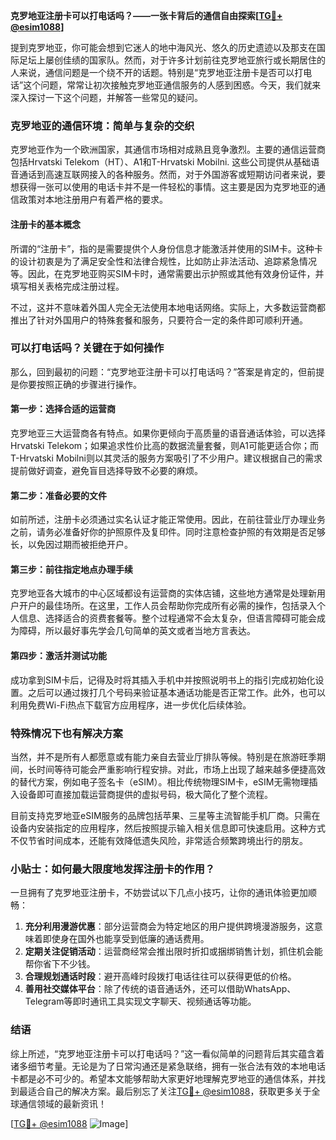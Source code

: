**克罗地亚注册卡可以打电话吗？——一张卡背后的通信自由探索[[TG💪+ @esim1088](https://t.me/s/esim1088)]**

提到克罗地亚，你可能会想到它迷人的地中海风光、悠久的历史遗迹以及那支在国际足坛上屡创佳绩的国家队。然而，对于许多计划前往克罗地亚旅行或长期居住的人来说，通信问题是一个绕不开的话题。特别是“克罗地亚注册卡是否可以打电话”这个问题，常常让初次接触克罗地亚通信服务的人感到困惑。今天，我们就来深入探讨一下这个问题，并解答一些常见的疑问。

### 克罗地亚的通信环境：简单与复杂的交织

克罗地亚作为一个欧洲国家，其通信市场相对成熟且竞争激烈。主要的通信运营商包括Hrvatski Telekom（HT）、A1和T-Hrvatski Mobilni. 这些公司提供从基础语音通话到高速互联网接入的各种服务。然而，对于外国游客或短期访问者来说，要想获得一张可以使用的电话卡并不是一件轻松的事情。这主要是因为克罗地亚的通信政策对本地注册用户有着严格的要求。

#### 注册卡的基本概念

所谓的“注册卡”，指的是需要提供个人身份信息才能激活并使用的SIM卡。这种卡的设计初衷是为了满足安全性和法律合规性，比如防止非法活动、追踪紧急情况等。因此，在克罗地亚购买SIM卡时，通常需要出示护照或其他有效身份证件，并填写相关表格完成注册过程。

不过，这并不意味着外国人完全无法使用本地电话网络。实际上，大多数运营商都推出了针对外国用户的特殊套餐和服务，只要符合一定的条件即可顺利开通。

### 可以打电话吗？关键在于如何操作

那么，回到最初的问题：“克罗地亚注册卡可以打电话吗？”答案是肯定的，但前提是你要按照正确的步骤进行操作。

#### 第一步：选择合适的运营商

克罗地亚三大运营商各有特点。如果你更倾向于高质量的语音通话体验，可以选择Hrvatski Telekom；如果追求性价比高的数据流量套餐，则A1可能更适合你；而T-Hrvatski Mobilni则以其灵活的服务方案吸引了不少用户。建议根据自己的需求提前做好调查，避免盲目选择导致不必要的麻烦。

#### 第二步：准备必要的文件

如前所述，注册卡必须通过实名认证才能正常使用。因此，在前往营业厅办理业务之前，请务必准备好你的护照原件及复印件。同时注意检查护照的有效期是否足够长，以免因过期而被拒绝开户。

#### 第三步：前往指定地点办理手续

克罗地亚各大城市的中心区域都设有运营商的实体店铺，这些地方通常是处理新用户开户的最佳场所。在这里，工作人员会帮助你完成所有必需的操作，包括录入个人信息、选择适合的资费套餐等。整个过程通常不会太复杂，但语言障碍可能会成为障碍，所以最好事先学会几句简单的英文或者当地方言表达。

#### 第四步：激活并测试功能

成功拿到SIM卡后，记得及时将其插入手机中并按照说明书上的指引完成初始化设置。之后可以通过拨打几个号码来验证基本通话功能是否正常工作。此外，也可以利用免费Wi-Fi热点下载官方应用程序，进一步优化后续体验。

### 特殊情况下也有解决方案

当然，并不是所有人都愿意或有能力亲自去营业厅排队等候。特别是在旅游旺季期间，长时间等待可能会严重影响行程安排。对此，市场上出现了越来越多便捷高效的替代方案，例如电子签名卡（eSIM）。相比传统物理SIM卡，eSIM无需物理插入设备即可直接加载运营商提供的虚拟号码，极大简化了整个流程。

目前支持克罗地亚eSIM服务的品牌包括苹果、三星等主流智能手机厂商。只需在设备内安装指定的应用程序，然后按照提示输入相关信息即可快速启用。这种方式不仅节省时间成本，还能有效降低遗失风险，非常适合频繁跨境出行的朋友。

### 小贴士：如何最大限度地发挥注册卡的作用？

一旦拥有了克罗地亚注册卡，不妨尝试以下几点小技巧，让你的通讯体验更加顺畅：

1. **充分利用漫游优惠**：部分运营商会为特定地区的用户提供跨境漫游服务，这意味着即使身在国外也能享受到低廉的通话费用。
2. **定期关注促销活动**：运营商经常会推出限时折扣或捆绑销售计划，抓住机会能帮你省下不少钱。
3. **合理规划通话时段**：避开高峰时段拨打电话往往可以获得更低的价格。
4. **善用社交媒体平台**：除了传统的语音通话外，还可以借助WhatsApp、Telegram等即时通讯工具实现文字聊天、视频通话等功能。

### 结语

综上所述，“克罗地亚注册卡可以打电话吗？”这一看似简单的问题背后其实蕴含着诸多细节考量。无论是为了日常沟通还是紧急联络，拥有一张合法有效的本地电话卡都是必不可少的。希望本文能够帮助大家更好地理解克罗地亚的通信体系，并找到最适合自己的解决方案。最后别忘了关注[TG💪+ @esim1088](https://t.me/s/esim1088)，获取更多关于全球通信领域的最新资讯！

[[TG💪+ @esim1088](https://t.me/s/esim1088) ![Image](https://i.postimg.cc/4NQfJmqS/Snipaste-2025-05-13-00-14-12.png)]